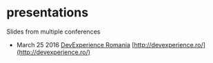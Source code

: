# presentations
Slides from multiple conferences

* March 25 2016 [DevExperience Romania](http://carlossg.github.io/presentations/2016-03_devexperience.ro) [http://devexperience.ro/](http://devexperience.ro/)


